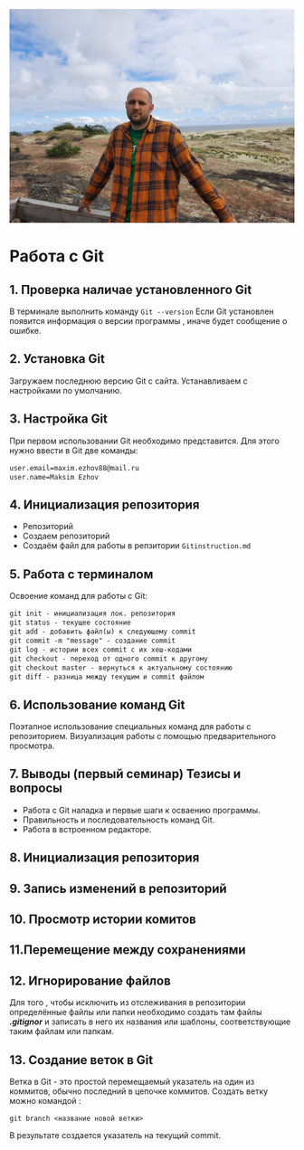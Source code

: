 ![Logo](1675094735134.jpg)
# Работа с Git

## 1. Проверка наличае установленного Git

В терминале выполнить команду `Git --version`
Если Git установлен появится информация о версии программы , иначе будет сообщение о ошибке.

## 2. Установка Git
Загружаем последнюю версию Git с сайта.
Устанавливаем с настройками по умолчанию.

## 3. Настройка Git 
При первом использовании Git необходимо представится. Для этого нужно ввести в Git две команды: 
```
user.email=maxim.ezhov88@mail.ru
user.name=Maksim Ezhov
```
## 4. Инициализация репозитория
* Репозиторий
* Создаем репозиторий
* Создаём файл для работы в репзитории `Gitinstruction.md`
## 5. Работа с терминалом
Освоение команд для работы с Git:
```
git init - инициализация лок. репозитория
git status - текущее состояние  
git add - добавить файл(ы) к следующему commit
git commit -m "message" - создание commit 
git log - истории всех commit с их хеш-кодами
git checkout - переход от одного commit к другому
git checkout master - вернуться к актуальному состоянию
git diff - разница между текущим и commit файлом
```
## 6. Использование команд Git
Поэтапное использование специальных команд для работы с репозиторием. Визуализация работы с помощью предварительного просмотра.
## 7. Выводы (первый семинар) Тезисы и вопросы
* Работа с Git наладка и первые шаги к осваению программы.
* Правильность и последовательность команд Git.
* Работа в встроенном редакторе.
## 8. Инициализация репозитория
## 9. Запись изменений в репозиторий
## 10. Просмотр истории комитов
## 11.Перемещение между сохранениями

## 12. Игнорирование файлов
Для того , чтобы исключить из отслеживания в репозитории определённые файлы или папки необходимо создать там файлы ***.gitignor*** и записать в него их названия или шаблоны, соответствующие таким файлам или папкам.
 
## 13. Создание веток в Git
Ветка в Git - это простой перемещаемый указатель на один из коммитов, обычно последний в цепочке коммитов.
Создать ветку можно командой :
```
git branch <название новой ветки>
```
В результате создается указатель на текущий commit.
